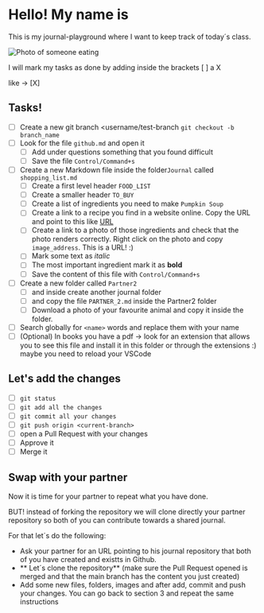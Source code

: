 # Hello! My name is <name>

This is my journal-playground where I want to keep track of today´s class.

![Photo of someone eating](https://media0.giphy.com/media/12uXi1GXBibALC/giphy.gif)

I will mark my tasks as done by adding inside the brackets [ ] a X 

like -> [X]

## Tasks! 

- [ ] Create a new git branch <username/test-branch `git checkout -b branch_name`
- [ ] Look for the file `github.md` and open it
  - [ ] Add under questions something that you found difficult
  - [ ] Save the file `Control/Command+s` 
  
- [ ] Create a new Markdown file inside the folder`Journal` called `shopping_list.md` 
  - [ ] Create a first level header `FOOD_LIST`
  - [ ] Create a smaller header `TO_BUY`
  - [ ] Create a list of ingredients you need to make `Pumpkin Soup`
  - [ ] Create a link to a recipe you find in a website online. Copy the URL and point to this like [URL](https://google.com)
  - [ ] Create a link to a photo of those ingredients and check that the photo renders correctly. Right click on the photo and copy `image_address`. This is a URL! :)
  - [ ] Mark some text as *italic*
  - [ ] The most important ingredient mark it as **bold**
  - [ ] Save the content of this file with `Control/Command+s`
  
- [ ] Create a new folder called `Partner2` 
  - [ ] and inside create another journal folder
  - [ ] and copy the file `PARTNER_2.md` inside the Partner2 folder
  - [ ] Download a photo of your favourite animal and copy it inside the folder.
  
- [ ] Search globally for `<name>` words and replace them with your name
- [ ] (Optional) In books you have a pdf -> look for an extension that allows you to see this file and install it in this folder or through the extensions :) maybe you need to reload your VSCode
## Let's add the changes
- [ ] `git status`
- [ ] `git add all the changes`
- [ ] `git commit all your changes`
- [ ] `git push origin <current-branch>`
- [ ] open a Pull Request with your changes
- [ ] Approve it
- [ ] Merge it 

## Swap with your partner

Now it is time for your partner to repeat what you have done.

BUT! instead of forking the repository we will clone directly your partner repository so both of you can contribute towards a shared journal.

For that let´s do the following:

- Ask your partner for an URL pointing to his journal repository that both of you have created and existts in Github.
- ** Let´s clone the repository** (make sure the Pull Request opened is merged and that the main branch has the content you just created)
- Add some new files, folders, images and after add, commit and push your changes. You can go back to section 3 and repeat the same instructions